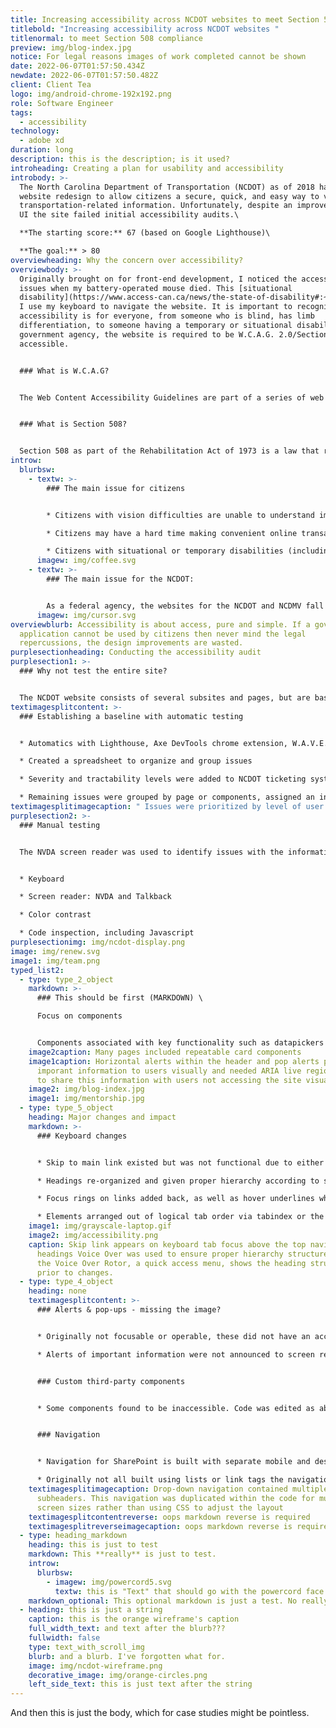 ```yaml
---
title: Increasing accessibility across NCDOT websites to meet Section 508 compliance
titlebold: "Increasing accessibility across NCDOT websites "
titlenormal: to meet Section 508 compliance
preview: img/blog-index.jpg
notice: For legal reasons images of work completed cannot be shown
date: 2022-06-07T01:57:50.434Z
newdate: 2022-06-07T01:57:50.482Z
client: Client Tea
logo: img/android-chrome-192x192.png
role: Software Engineer
tags:
  - accessibility
technology:
  - adobe xd
duration: long
description: this is the description; is it used?
introheading: Creating a plan for usability and accessibility
introbody: >-
  The North Carolina Department of Transportation (NCDOT) as of 2018 had a new
  website redesign to allow citizens a secure, quick, and easy way to view all
  transportation-related information. Unfortunately, despite an improved visual
  UI the site failed initial accessibility audits.\

  **The starting score:** 67 (based on Google Lighthouse)\

  **The goal:** > 80
overviewheading: Why the concern over accessibility?
overviewbody: >-
  Originally brought on for front-end development, I noticed the accessibility
  issues when my battery-operated mouse died. This [situational
  disability](https://www.access-can.ca/news/the-state-of-disability#:~:text=Situational%20disabilities%20are%20a%20little,a%20permanent%20or%20temporary%20disability.) required
  I use my keyboard to navigate the website. It is important to recognize that
  accessibility is for everyone, from someone who is blind, has limb
  differentiation, to someone having a temporary or situational disability. As a
  government agency, the website is required to be W.C.A.G. 2.0/Section 508
  accessible.


  ### What is W.C.A.G?


  The Web Content Accessibility Guidelines are part of a series of web accessibility guidelines considered to be the benchmark for compliance.


  ### What is Section 508?


  Section 508 as part of the Rehabilitation Act of 1973 is a law that requires government agencies to provide access to its Information and Communication Technology (ICT) to people with disabilities. The Revised 508 Standards incorporate by reference and apply the WCAG 2.0 Level AA Success Criteria to both web and non-web electronic content.
introw:
  blurbsw:
    - textw: >-
        ### The main issue for citizens


        * Citizens with vision difficulties are unable to understand important safety and legal announcements

        * Citizens may have a hard time making convenient online transactions

        * Citizens with situational or temporary disabilities (including slow internet speeds) may have difficulties completing tasks
      imagew: img/coffee.svg
    - textw: >-
        ### The main issue for the NCDOT:


        As a federal agency, the websites for the NCDOT and NCDMV fall under Section 508 regulations to be ADA compliant. Failure to meet guidelines can lead to lawsuits and a loss of citizen and customer trust
      imagew: img/cursor.svg
overviewblurb: Accessibility is about access, pure and simple. If a government
  application cannot be used by citizens then never mind the legal
  repercussions, the design improvements are wasted.
purplesectionheading: Conducting the accessibility audit
purplesection1: >-
  ### Why not test the entire site?


  The NCDOT website consists of several subsites and pages, but are based off templates and reusable components. Sites like this are constantly adding new content, but rarely change the underlying CMS structure. By identifying a representative set of pages the audit process takes less time and is more effective.
textimagesplitcontent: >-
  ### Establishing a baseline with automatic testing


  * Automatics with Lighthouse, Axe DevTools chrome extension, W.A.V.E. (web accessibility evaluation tool)

  * Created a spreadsheet to organize and group issues

  * Severity and tractability levels were added to NCDOT ticketing system

  * Remaining issues were grouped by page or components, assigned an individual severity and discussed with web dept lead
textimagesplitimagecaption: " Issues were prioritized by level of user impact and location"
purplesection2: >-
  ### Manual testing


  The NVDA screen reader was used to identify issues with the information hierarchy and HTML native elements. Web extensions were utilized for hard to identify issues.


  * Keyboard

  * Screen reader: NVDA and Talkback

  * Color contrast

  * Code inspection, including Javascript
purplesectionimg: img/ncdot-display.png
image: img/renew.svg
image1: img/team.png
typed_list2:
  - type: type_2_object
    markdown: >-
      ### This should be first (MARKDOWN) \

      Focus on components


      Components associated with key functionality such as datapickers and dynamically populated dropdowns received prioritization. This also included custom controls which have a native alternative that is often replaced in favor of less accessible, but visually branded elements.
    image2caption: Many pages included repeatable card components
    image1caption: Horizontal alerts within the header and pop alerts provided
      imporant information to users visually and needed ARIA live region roles
      to share this information with users not accessing the site visually.
    image2: img/blog-index.jpg
    image1: img/mentorship.jpg
  - type: type_5_object
    heading: Major changes and impact
    markdown: >-
      ### Keyboard changes


      * Skip to main link existed but was not functional due to either an incorrect ID or empty href attribute, depending on the template. Navigation was added to a seperate component so it could be reused within templates

      * Headings re-organized and given proper hierarchy according to semantics vs aesthetic browser default sizing

      * Focus rings on links added back, as well as hover underlines which were originally inconsistently implemented

      * Elements arranged out of logical tab order via tabindex or the CSS float property caused issues when browsing through content.
    image1: img/grayscale-laptop.gif
    image2: img/accessibility.png
    caption: Skip link appears on keyboard tab focus above the top navigation. For
      headings Voice Over was used to ensure proper hierarchy structure. Here
      the Voice Over Rotor, a quick access menu, shows the heading structure
      prior to changes.
  - type: type_4_object
    heading: none
    textimagesplitcontent: >-
      ### Alerts & pop-ups - missing the image?


      * Originally not focusable or operable, these did not have an accessible way to close content and were adjusted or given textual alternatives

      * Alerts of important information were not announced to screen readers. Aria roles were added or re-implemented correctly.


      ### Custom third-party components


      * Some components found to be inaccessible. Code was edited as able or replaced with native HTML5 controls


      ### Navigation


      * Navigation for SharePoint is built with separate mobile and desktop code toggled with media queries. The issue is both are still accessible within the DOM via a screen reader regardless of screen size or device

      * Originally not all built using lists or link tags the navigation was changed to utilize valid html and link tags.
    textimagesplitimagecaption: Drop-down navigation contained multiple columns and
      subheaders. This navigation was duplicated within the code for muliple
      screen sizes rather than using CSS to adjust the layout
    textimagesplitcontentreverse: oops markdown reverse is required
    textimagesplitreverseimagecaption: oops markdown reverse is required
  - type: heading_markdown
    heading: this is just to test
    markdown: This **really** is just to test.
    introw:
      blurbsw:
        - imagew: img/powercord5.svg
          textw: this is "Text" that should go with the powercord face plate icon
    markdown_optional: This optional markdown is just a test. No really, really.
  - heading: this is just a string
    caption: this is the orange wireframe's caption
    full_width_text: and text after the blurb???
    fullwidth: false
    type: text_with_scroll_img
    blurb: and a blurb. I've forgotten what for.
    image: img/ncdot-wireframe.png
    decorative_image: img/orange-circles.png
    left_side_text: this is just text after the string
---
```

And then this is just the body, which for case studies might be pointless.